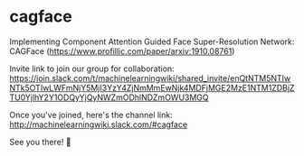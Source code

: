 # cagface

Implementing Component Attention Guided Face Super-Resolution Network: CAGFace (https://www.profillic.com/paper/arxiv:1910.08761)

Invite link to join our group for collaboration:
https://join.slack.com/t/machinelearningwiki/shared_invite/enQtNTM5NTIwNTk5OTIwLWFmNjY5MjI3YzY4ZjNmMmEwNjk4MDFjMGE2MzE1NTM1ZDBjZTU0YjlhY2Y1ODQyYjQyNWZmODhlNDZmOWU3MGQ

Once you've joined, here's the channel link:
http://machinelearningwiki.slack.com/#cagface

See you there! 🙂
